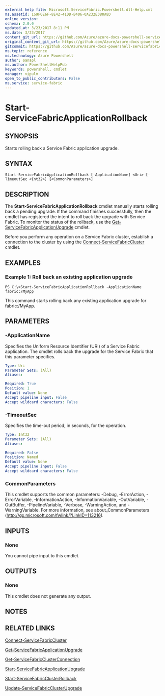 ```yaml
---
external help file: Microsoft.ServiceFabric.Powershell.dll-Help.xml
ms.assetid: 169F0E6F-8E42-41DD-B406-0A232E380A8D
online version: 
schema: 2.0.0
updated_at: 3/23/2017 8:11 PM
ms.date: 3/23/2017
content_git_url: https://github.com/Azure/azure-docs-powershell-servicefabric/blob/live/Service-Fabric-cmdlets/ServiceFabric/vlatest/Start-ServiceFabricApplicationRollback.md
original_content_git_url: https://github.com/Azure/azure-docs-powershell-servicefabric/blob/live/Service-Fabric-cmdlets/ServiceFabric/vlatest/Start-ServiceFabricApplicationRollback.md
gitcommit: https://github.com/Azure/azure-docs-powershell-servicefabric/blob/fac2031a80184883cdb99fa4a8c6e1971ab6aaf2/Service-Fabric-cmdlets/ServiceFabric/vlatest/Start-ServiceFabricApplicationRollback.md
ms.topic: reference
ms.technology: Azure Powershell
author: oanapl
ms.author: PowerShellHelpPub
keywords: powershell, cmdlet
manager: vipulm
open_to_public_contributors: False
ms.service: service-fabric
---
```


# Start-ServiceFabricApplicationRollback

## SYNOPSIS
Starts rolling back a Service Fabric application upgrade.

## SYNTAX

```
Start-ServiceFabricApplicationRollback [-ApplicationName] <Uri> [-TimeoutSec <Int32>] [<CommonParameters>]
```

## DESCRIPTION
The **Start-ServiceFabricApplicationRollback** cmdlet manually starts rolling back a pending upgrade.
If the command finishes successfully, then the cmdlet has registered the intent to roll back the upgrade with Service Fabric.
To monitor the status of the rollback, use the [Get-ServiceFabricApplicationUpgrade](./Get-ServiceFabricApplicationUpgrade.md) cmdlet.

Before you perform any operation on a Service Fabric cluster, establish a connection to the cluster by using the [Connect-ServiceFabricCluster](./Connect-ServiceFabricCluster.md) cmdlet.

## EXAMPLES

### Example 1: Roll back an existing application upgrade
```
PS C:\>Start-ServiceFabricApplicationRollback -ApplicationName fabric:/MyApp
```

This command starts rolling back any existing application upgrade for fabric:/MyApp.

## PARAMETERS

### -ApplicationName
Specifies the Uniform Resource Identifier (URI) of a Service Fabric application.
The cmdlet rolls back the upgrade for the Service Fabric that this parameter specifies.

```yaml
Type: Uri
Parameter Sets: (All)
Aliases: 

Required: True
Position: 1
Default value: None
Accept pipeline input: False
Accept wildcard characters: False
```

### -TimeoutSec
Specifies the time-out period, in seconds, for the operation.

```yaml
Type: Int32
Parameter Sets: (All)
Aliases: 

Required: False
Position: Named
Default value: None
Accept pipeline input: False
Accept wildcard characters: False
```

### CommonParameters
This cmdlet supports the common parameters: -Debug, -ErrorAction, -ErrorVariable, -InformationAction, -InformationVariable, -OutVariable, -OutBuffer, -PipelineVariable, -Verbose, -WarningAction, and -WarningVariable. For more information, see about_CommonParameters (http://go.microsoft.com/fwlink/?LinkID=113216).

## INPUTS

### None
You cannot pipe input to this cmdlet.

## OUTPUTS

### None
This cmdlet does not generate any output.

## NOTES

## RELATED LINKS

[Connect-ServiceFabricCluster](xref:ServiceFabric/vlatest/Connect-ServiceFabricCluster.md)

[Get-ServiceFabricApplicationUpgrade](xref:ServiceFabric/vlatest/Get-ServiceFabricApplicationUpgrade.md)

[Get-ServiceFabricClusterConnection](xref:ServiceFabric/vlatest/Get-ServiceFabricClusterConnection.md)

[Start-ServiceFabricApplicationUpgrade](xref:ServiceFabric/vlatest/Start-ServiceFabricApplicationUpgrade.md)

[Start-ServiceFabricClusterRollback](xref:ServiceFabric/vlatest/Start-ServiceFabricClusterRollback.md)

[Update-ServiceFabricClusterUpgrade](./Update-ServiceFabricClusterUpgrade)
